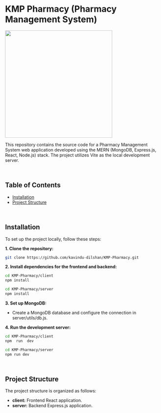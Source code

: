 # KMP Pharmacy (Pharmacy Management System)

<p><a  href="https://github.com/kavindu-dilshan"><img  src="https://skillicons.dev/icons?i=mongo,express,react,nodejs,vite,redux,tailwind,vscode,github"  width=350></a></p>

This repository contains the source code for a Pharmacy Management System web application developed using the MERN (MongoDB, Express.js, React, Node.js) stack. The project utilizes Vite as the local development server.<br>

<br>

## Table of Contents

- [Installation](#installation)
- [Project Structure](#project-structure)

<br>

## Installation

To set up the project locally, follow these steps:

**1. Clone the repository:**

```bash
git clone https://github.com/kavindu-dilshan/KMP-Pharmacy.git
```

**2. Install dependencies for the frontend and backend:**

```bash
cd KMP-Pharmacy/client
npm install

cd KMP-Pharmacy/server
npm install
```

**3. Set up MongoDB:**

- Create a MongoDB database and configure the connection in server/utils/db.js.

**4. Run the development server:**

```bash
cd KMP-Pharmacy/client
npm  run  dev

cd KMP-Pharmacy/server
npm run dev
```

<br>

## Project Structure

The project structure is organized as follows:

- <b>client:</b> Frontend React application.
- <b>server:</b> Backend Express.js application.<br><br>

